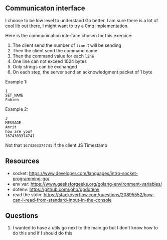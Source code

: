 ## Communicaton interface

I choose to be low level to understand Go better.
I am sure there is a lot of cool lib out there, I might want to try a 0mq implementation.

Here is the communication interface chosen for this exercice:

1. The client send the number of `line` it will be sending
2. Then the client send the command name
3. Then the command value for each `line`
4. One line can not exceed 1024 bytes
5. Only strings can be exchanged
6. On each step, the server send an acknowledgment packet of 1 byte

Example 1:

```
1
SET_NAME
Fabien
```

Example 2:

```
3
MESSAGE
Amrit
how are you?
1674303374741
```

Not that `1674303374741` if the client JS Timestamp

## Resources

- socket: https://www.developer.com/languages/intro-socket-programming-go/
- env var: https://www.geeksforgeeks.org/golang-environment-variables/
- dotenv: https://github.com/joho/godotenv
- read the stdin: https://stackoverflow.com/questions/20895552/how-can-i-read-from-standard-input-in-the-console

## Questions

1. I wanted to have a utils.go next to the main.go but I don't know how to do this and if I should do this
